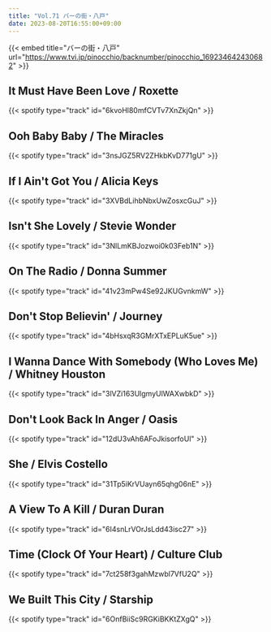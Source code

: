 ```yaml
---
title: "Vol.71 バーの街・八戸"
date: 2023-08-20T16:55:00+09:00
---
```


{{< embed title="バーの街・八戸" url="https://www.tvi.jp/pinocchio/backnumber/pinocchio_169234642430682" >}}

## It Must Have Been Love / Roxette
{{< spotify type="track" id="6kvoHl80mfCVTv7XnZkjQn" >}}

## Ooh Baby Baby / The Miracles
{{< spotify type="track" id="3nsJGZ5RV2ZHkbKvD771gU" >}}

## If I Ain't Got You / Alicia Keys
{{< spotify type="track" id="3XVBdLihbNbxUwZosxcGuJ" >}}

## Isn't She Lovely / Stevie Wonder
{{< spotify type="track" id="3NlLmKBJozwoi0k03Feb1N" >}}

## On The Radio / Donna Summer
{{< spotify type="track" id="41v23mPw4Se92JKUGvnkmW" >}}

## Don't Stop Believin' / Journey
{{< spotify type="track" id="4bHsxqR3GMrXTxEPLuK5ue" >}}

## I Wanna Dance With Somebody (Who Loves Me) / Whitney Houston
{{< spotify type="track" id="3lVZi163UlgmyUlWAXwbkD" >}}

## Don't Look Back In Anger / Oasis
{{< spotify type="track" id="12dU3vAh6AFoJkisorfoUl" >}}

## She / Elvis Costello
{{< spotify type="track" id="31Tp5iKrVUayn65qhg06nE" >}}

## A View To A Kill / Duran Duran
{{< spotify type="track" id="6I4snLrVOrJsLdd43isc27" >}}

## Time (Clock Of Your Heart) / Culture Club
{{< spotify type="track" id="7ct258f3gahMzwbl7VfU2Q" >}}

## We Built This City / Starship
{{< spotify type="track" id="6OnfBiiSc9RGKiBKKtZXgQ" >}}

